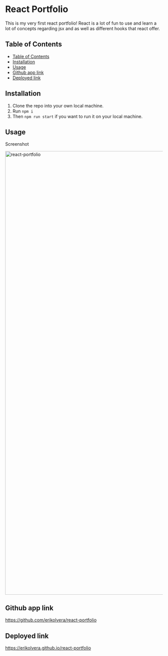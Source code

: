 # React Portfolio

This is my very first react portfolio! React is a lot of fun to use and learn a lot of concepts regarding jsx and as well as different hooks that react offer.

## Table of Contents

  - [Table of Contents](#table-of-contents)
  - [Installation](#installation)
  - [Usage](#usage)
  - [Github app link](#github-app-link)
  - [Deployed link](#deployed-link)

## Installation

1. Clone the repo into your own local machine.
2. Run `npm i` 
3. Then `npm run start` if you want to run it on your local machine.

## Usage
Screenshot

<img width="1413" alt="react-portfolio" src="https://github.com/erikolvera/react-portfolio/assets/118490997/81873c42-e9f7-466b-bbc5-0e5f4ba8a6d8">



## Github app link
https://github.com/erikolvera/react-portfolio

## Deployed link
https://erikolvera.github.io/react-portfolio

